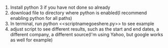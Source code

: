 1. Install python 3 if you have not done so already
2. download file to directory where python is enabled(I recommend enabling python for all paths)
3. In terminal, run python <<scriptnamegoeshere.py>> to see example
4. adjust script to see different results, such as the start and end dates, 
   a different company, a different source(I'm using Yahoo, but google works as well for example)
